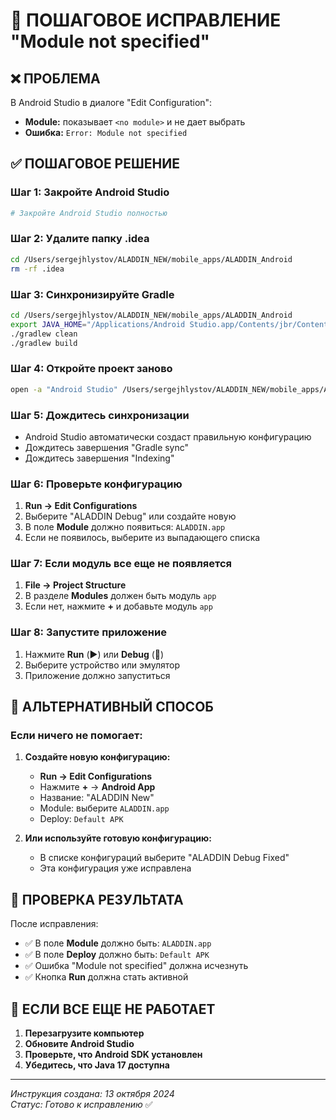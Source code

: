 # 🔧 ПОШАГОВОЕ ИСПРАВЛЕНИЕ "Module not specified"

## ❌ **ПРОБЛЕМА**
В Android Studio в диалоге "Edit Configuration":
- **Module:** показывает `<no module>` и не дает выбрать
- **Ошибка:** `Error: Module not specified`

## ✅ **ПОШАГОВОЕ РЕШЕНИЕ**

### **Шаг 1: Закройте Android Studio**
```bash
# Закройте Android Studio полностью
```

### **Шаг 2: Удалите папку .idea**
```bash
cd /Users/sergejhlystov/ALADDIN_NEW/mobile_apps/ALADDIN_Android
rm -rf .idea
```

### **Шаг 3: Синхронизируйте Gradle**
```bash
cd /Users/sergejhlystov/ALADDIN_NEW/mobile_apps/ALADDIN_Android
export JAVA_HOME="/Applications/Android Studio.app/Contents/jbr/Contents/Home"
./gradlew clean
./gradlew build
```

### **Шаг 4: Откройте проект заново**
```bash
open -a "Android Studio" /Users/sergejhlystov/ALADDIN_NEW/mobile_apps/ALADDIN_Android
```

### **Шаг 5: Дождитесь синхронизации**
- Android Studio автоматически создаст правильную конфигурацию
- Дождитесь завершения "Gradle sync"
- Дождитесь завершения "Indexing"

### **Шаг 6: Проверьте конфигурацию**
1. **Run → Edit Configurations**
2. Выберите "ALADDIN Debug" или создайте новую
3. В поле **Module** должно появиться: `ALADDIN.app`
4. Если не появилось, выберите из выпадающего списка

### **Шаг 7: Если модуль все еще не появляется**
1. **File → Project Structure**
2. В разделе **Modules** должен быть модуль `app`
3. Если нет, нажмите **+** и добавьте модуль `app`

### **Шаг 8: Запустите приложение**
1. Нажмите **Run** (▶️) или **Debug** (🐛)
2. Выберите устройство или эмулятор
3. Приложение должно запуститься

## 🚀 **АЛЬТЕРНАТИВНЫЙ СПОСОБ**

### **Если ничего не помогает:**

1. **Создайте новую конфигурацию:**
   - **Run → Edit Configurations**
   - Нажмите **+** → **Android App**
   - Название: "ALADDIN New"
   - Module: выберите `ALADDIN.app`
   - Deploy: `Default APK`

2. **Или используйте готовую конфигурацию:**
   - В списке конфигураций выберите "ALADDIN Debug Fixed"
   - Эта конфигурация уже исправлена

## 📱 **ПРОВЕРКА РЕЗУЛЬТАТА**

После исправления:
- ✅ В поле **Module** должно быть: `ALADDIN.app`
- ✅ В поле **Deploy** должно быть: `Default APK`
- ✅ Ошибка "Module not specified" должна исчезнуть
- ✅ Кнопка **Run** должна стать активной

## 🎯 **ЕСЛИ ВСЕ ЕЩЕ НЕ РАБОТАЕТ**

1. **Перезагрузите компьютер**
2. **Обновите Android Studio**
3. **Проверьте, что Android SDK установлен**
4. **Убедитесь, что Java 17 доступна**

---
*Инструкция создана: 13 октября 2024*  
*Статус: Готово к исправлению* ✅

